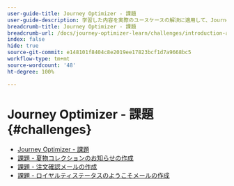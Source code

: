 ```yaml
---
user-guide-title: Journey Optimizer - 課題
user-guide-description: 学習した内容を実際のユースケースの解決に適用して、Journey Optimizer の知識をテストします。
breadcrumb-title: Journey Optimizer - 課題
breadcrumb-url: /docs/journey-optimizer-learn/challenges/introduction-and-prerequisites.html
index: false
hide: true
source-git-commit: e148101f8404c8e2019ee17823bcf1d7a9668bc5
workflow-type: tm+mt
source-wordcount: '48'
ht-degree: 100%

---
```



# Journey Optimizer - 課題 {#challenges}

+ [Journey Optimizer - 課題](/help/challenges/introduction-and-prerequisites.md)
+ [課題 - 夏物コレクションのお知らせの作成](/help/challenges/summer-collection-announcement-challenge.md)
+ [課題 - 注文確認メールの作成](/help/challenges/order-confirmation-challenge.md)
+ [課題 - ロイヤルティステータスのようこそメールの作成](/help/challenges/loyalty-status-welcome-email-challenge.md)

